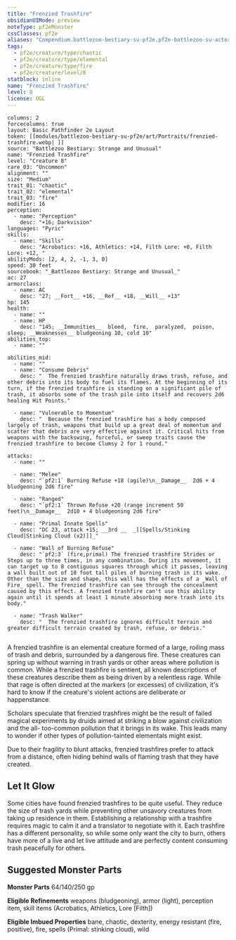 ```yaml
---
title: "Frenzied Trashfire"
obsidianUIMode: preview
noteType: pf2eMonster
cssClasses: pf2e
aliases: "Compendium.battlezoo-bestiary-su-pf2e.pf2e-battlezoo-su-actors.Actor.gwmeJbR1I4Z6VuPd" 
tags:
  - pf2e/creature/type/chaotic
  - pf2e/creature/type/elemental
  - pf2e/creature/type/fire
  - pf2e/creature/level/8
statblock: inline
name: "Frenzied Trashfire"
level: 8
license: OGL
---
```


```statblock
columns: 2
forcecolumns: true
layout: Basic Pathfinder 2e Layout
token: [[modules/battlezoo-bestiary-su-pf2e/art/Portraits/frenzied-trashfire.webp| ]]
source: "Battlezoo Bestiary: Strange and Unusual"
name: "Frenzied Trashfire"
level: "Creature 8"
rare_03: "Uncommon"
alignment: ""
size: "Medium"
trait_01: "chaotic"
trait_02: "elemental"
trait_03: "fire"
modifier: 16
perception:
  - name: "Perception"
    desc: "+16; Darkvision"
languages: "Pyric"
skills:
  - name: "Skills"
    desc: "Acrobatics: +16, Athletics: +14, Filth Lore: +0, Filth Lore: +12, "
abilityMods: [2, 4, 2, -1, 3, 0]
speed: 30 feet
sourcebook: "_Battlezoo Bestiary: Strange and Unusual_"
ac: 27
armorclass:
  - name: AC
    desc: "27; __Fort__ +16, __Ref__ +18, __Will__ +13"
hp: 145
health:
  - name: ""
  - name: HP
    desc: "145; __Immunities__  bleed,  fire,  paralyzed,  poison,  sleep; __Weaknesses__ bludgeoning 10, cold 10"
abilities_top:
  - name: ""

abilities_mid:
  - name: ""
  - name: "Consume Debris"
    desc: "  The frenzied trashfire naturally draws trash, refuse, and other debris into its body to fuel its flames. At the beginning of its turn, if the frenzied trashfire is standing on a significant pile of trash, it absorbs some of the trash pile into itself and recovers 2d6 healing Hit Points."

  - name: "Vulnerable to Momentum"
    desc: "  Because the frenzied trashfire has a body composed largely of trash, weapons that build up a great deal of momentum and scatter that debris are very effective against it. Critical hits from weapons with the backswing, forceful, or sweep traits cause the frenzied trashfire to become Clumsy 2 for 1 round."

attacks:
  - name: ""

  - name: "Melee"
    desc: "`pf2:1` Burning Refuse +18 (agile)\n__Damage__  2d6 + 4 bludgeoning 2d6 fire"

  - name: "Ranged"
    desc: "`pf2:1` Thrown Refuse +20 (range increment 50 feet)\n__Damage__  2d10 + 4 bludgeoning 2d6 fire"

  - name: "Primal Innate Spells"
    desc: "DC 23, attack +15; __3rd __  _[[Spells/Stinking Cloud|Stinking Cloud (x2)]]_"

  - name: "Wall of Burning Refuse"
    desc: "`pf2:3` (fire,primal) The frenzied trashfire Strides or Steps up to three times, in any combination. During its movement, it can target up to 8 contiguous squares through which it passes, leaving a wall built out of 10 foot tall piles of burning trash in its wake. Other than the size and shape, this wall has the effects of a _Wall of Fire_ spell. The frenzied trashfire can see through the concealment caused by this effect. A frenzied trashfire can't use this ability again until it spends at least 1 minute absorbing more trash into its body."

  - name: "Trash Walker"
    desc: "  The frenzied trashfire ignores difficult terrain and greater difficult terrain created by trash, refuse, or debris."
 
```



A frenzied trashfire is an elemental creature formed of a large, roiling mass of trash and debris, surrounded by a dangerous fire. These creatures can spring up without warning in trash yards or other areas where pollution is common. While a frenzied trashfire is sentient, all known descriptions of these creatures describe them as being driven by a relentless rage. While that rage is often directed at the markers (or excesses) of civilization, it's hard to know if the creature's violent actions are deliberate or happenstance.

Scholars speculate that frenzied trashfires might be the result of failed magical experiments by druids aimed at striking a blow against civilization and the all- too-common pollution that it brings in its wake. This leads many to wonder if other types of pollution-tainted elementals might exist.

Due to their fragility to blunt attacks, frenzied trashfires prefer to attack from a distance, often hiding behind walls of flaming trash that they have created.

## Let It Glow

Some cities have found frenzied trashfires to be quite useful. They reduce the size of trash yards while preventing other unsavory creatures from taking up residence in them. Establishing a relationship with a trashfire requires magic to calm it and a translator to negotiate with it. Each trashfire has a different personality, so while some only want the city to burn, others have more of a live and let live attitude and are perfectly content consuming trash peacefully for others.

## Suggested Monster Parts

**Monster Parts** 64/140/250 gp

**Eligible Refinements** weapons (bludgeoning), armor (light), perception item, skill items (Acrobatics, Athletics, Lore \[Filth\])

**Eligible Imbued Properties** bane, chaotic, dexterity, energy resistant (fire, positive), fire, spells (Primal: stinking cloud), wild

